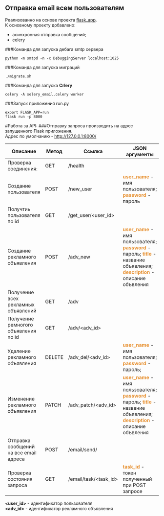 
## Отправка email всем пользователям 
Реализованно на основе проекта [flask_app](https://github.com/wolf24ru/flask_app).  
К основному проекту добавлено:
- асинхронная отправка сообщений;
- celery 

###Команда для запуска дебага smtp сервера
```shell
python -m smtpd -n -c DebuggingServer localhost:1025
```

###Команда для запуска миграций 
```shell
./migrate.sh
```
###Команда для запуска **Сrlery**
```shell
celery -A selery_email.celery worker
```

###Запуск приложения run.py
```shell
export FLASK_APP=run
flask run -p 8000
 ```
#Работа за API:
###Отправку запроса производить на адрес запущенного Flask приложения.   
Адрес по умолчанию -  http://127.0.0.1:8000/

|Описание                   | Метод  | Ссылка              |JSON аргументы | 
|---------------------------|--------|---------------------|---------------| 
|Проверка соединения:       | GET    | /health             |                                                |
|Создание пользователя      | POST   | /new_user           |<span style="color: #E79234;">**user_name**</span> - имя пользователя;  <span style="color: #E79234;">**password**</span> - пароль|
|Получтиь пользователя по id| GET    | /get_user/<user_id> |                                                |
|Создание рекламного объявления          | POST   | /adv_new            |<span style="color: #E79234;">**user_name**</span> - имя пользователя;  <span style="color: #E79234;">**password**</span> - пароль; <span style="color: #E79234;">**title**</span> - название объявления; <span style="color: #E79234;">**description**</span> - описание объвления|
|Получение всех рекламных объявлений| GET    | /adv                ||
|Получение ремногого объявления по id| GET    | /adv/<adv_id>       ||
|Удаление рекламного объявления| DELETE | /adv_del/<adv_id>   |<span style="color: #E79234;">**user_name**</span> - имя пользователя;  <span style="color: #E79234;">**password**</span> - пароль;|
|Изменение рекламного объявления| PATCH  | /adv_patch/<adv_id> |<span style="color: #E79234;">**user_name**</span> - имя пользователя;  <span style="color: #E79234;">**password**</span> - пароль; <span style="color: #E79234;">**title**</span> - название объявления; <span style="color: #E79234;">**description**</span> - описание объвления|
|Отправка сообщений на все email адреса| POST   |/email/send/|
|Проверка состояния запроса|GET|/email/task/<task_id>|<span style="color: #E79234;">**task_id**</span> - токен полученный при POST запросе

**<user_id>** - идентификатор пользователя  
**<adv_id>** - идентификатор рекламного объявления
